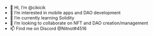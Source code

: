 - 👋 Hi, I’m @cikicik
- 👀 I’m interested in mobile apps and DAO development
- 🌱 I’m currently learning Solidity
- 💞️ I’m looking to collaborate on NFT and DAO creation/management
- 📫 Find me on Discord @Nitnot#4516

<!---
cikicik/cikicik is a ✨ special ✨ repository because its `README.md` (this file) appears on your GitHub profile.
You can click the Preview link to take a look at your changes.
--->
